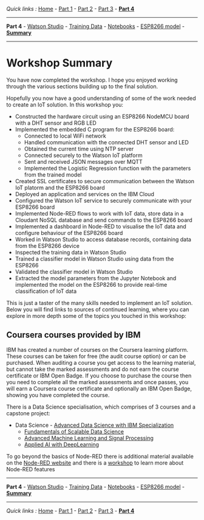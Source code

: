 *Quick links :*
[Home](/README.md) - [Part 1](../part1/README.md) - [Part 2](../part2/README.md) - [Part 3](../part3/README.md) - [**Part 4**](../part4/README.md)
***
**Part 4** - [Watson Studio](STUDIO.md) - [Training Data](TRAINING.md) - [Notebooks](JUPYTER.md) - [ESP8266 model](MODEL.md) - [**Summary**](SUMMARY.md)
***

# Workshop Summary

You have now completed the workshop.  I hope you enjoyed working through the various sections building up to the final solution.

Hopefully you now have a good understanding of some of the work needed to create an IoT solution.  In this workshop you:

- Constructed the hardware circuit using an ESP8266 NodeMCU board with a DHT sensor and RGB LED
- Implemented the embedded C program for the ESP8266 board:
  - Connected to local WiFi network
  - Handled communication with the connected DHT sensor and LED
  - Obtained the current time using NTP server
  - Connected securely to the Watson IoT platform
  - Sent and received JSON messages over MQTT
  - Implemented the Logistic Regression function with the parameters from the trained model
- Created SSL certificates to secure communication between the Watson IoT platorm and the ESP8266 board
- Deployed an application and services on the IBM Cloud
- Configured the Watson IoT service to securely communicate with your ESP8266 board
- Implemented Node-RED flows to work with IoT data, store data in a Cloudant NoSQL database and send commands to the ESP8266 board
- Implemented a dashboard in Node-RED to visualise the IoT data and configure behaviour of the ESP8266 board
- Worked in Watson Studio to access database records, containing data from the ESP8266 device
- Inspected the training data in Watson Studio
- Trained a classifier model in Watson Studio using data from the ESP8266
- Validated the classifier model in Watson Studio
- Extracted the model parameters from the Jupyter Notebook and implemented the model on the ESP8266 to provide real-time classification of IoT data

This is just a taster of the many skills needed to implement an IoT solution.   Below you will find links to sources of continued learning, where you can explore in more depth some of the topics you touched in this workshop:

## Coursera courses provided by IBM

IBM has created a number of courses on the Coursera learning platform.  These courses can be taken for free (the audit course option) or can be purchased.  When auditing a course you get access to the learning material, but cannot take the marked assessments and do not earn the course certificate or IBM Open Badge.  If you choose to purchase the course then you need to complete all the marked assessments and once passes, you will earn a Coursera course certificate and optionally an IBM Open Badge, showing you have completed the course.  
  
There is a Data Science specialisation, which comprises of 3 courses and a capstone project:

- Data Science - [Advanced Data Science with IBM Specialization](https://www.coursera.org/specializations/advanced-data-science-ibm)
  - [Fundamentals of Scalable Data Science](https://www.coursera.org/learn/ds)
  - [Advanced Machine Learning and Signal Processing](https://www.coursera.org/learn/advanced-machine-learning-signal-processing)
  - [Applied AI with DeepLearning](https://www.coursera.org/learn/ai)

To go beyond the basics of Node-RED there is additional material available on the [Node-RED website](https://nodered.ord) and there is a [workshop](https://github.com/binnes/moreNodeRedWorkshop) to learn more about Node-RED features

***
**Part 4** - [Watson Studio](STUDIO.md) - [Training Data](TRAINING.md) - [Notebooks](JUPYTER.md) - [ESP8266 model](MODEL.md) - [**Summary**](SUMMARY.md)
***
*Quick links :*
[Home](/README.md) - [Part 1](../part1/README.md) - [Part 2](../part2/README.md) - [Part 3](../part3/README.md) - [**Part 4**](../part4/README.md)
